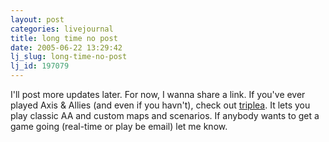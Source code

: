 ```yaml
---
layout: post
categories: livejournal
title: long time no post
date: 2005-06-22 13:29:42
lj_slug: long-time-no-post
lj_id: 197079
---
```

I'll post more updates later. For now, I wanna share a link. If you've ever played Axis &amp; Allies (and even if you havn't), check out [triplea](http://triplea.sourceforge.net). It lets you play classic AA and custom maps and scenarios. If anybody wants to get a game going (real-time or play be email) let me know.
